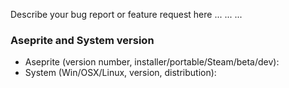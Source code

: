 Describe your bug report or feature request here
...
...
...

### Aseprite and System version

* Aseprite (version number, installer/portable/Steam/beta/dev):
* System (Win/OSX/Linux, version, distribution):
